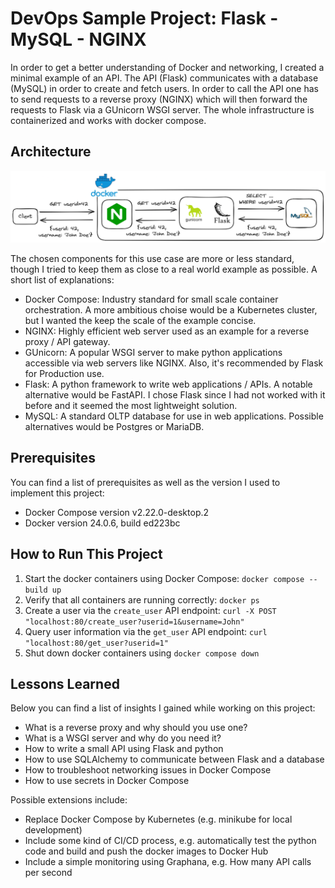 # DevOps Sample Project: Flask - MySQL - NGINX

In order to get a better understanding of Docker and networking, I created a minimal example of an API. The API (Flask) communicates with a database (MySQL) in order to create and fetch users. In order to call the API one has to send requests to a reverse proxy (NGINX) which will then forward the requests to Flask via a GUnicorn WSGI server. The whole infrastructure is containerized and works with docker compose.

## Architecture

![Example architecture image](docs/architecture.png)

The chosen components for this use case are more or less standard, though I tried to keep them as close to a real world example as possible. A short list of explanations:

- Docker Compose: Industry standard for small scale container orchestration. A more ambitious choise would be a Kubernetes cluster, but I wanted the keep the scale of the example concise.
- NGINX: Highly efficient web server used as an example for a reverse proxy / API gateway.
- GUnicorn: A popular WSGI server to make python applications accessible via web servers like NGINX. Also, it's recommended by Flask for Production use.
- Flask: A python framework to write web applications / APIs. A notable alternative would be FastAPI. I chose Flask since I had not worked with it before and it seemed the most lightweight solution.
- MySQL: A standard OLTP database for use in web applications. Possible alternatives would be Postgres or MariaDB.

## Prerequisites

You can find a list of prerequisites as well as the version I used to implement this project:

- Docker Compose version v2.22.0-desktop.2
- Docker version 24.0.6, build ed223bc

## How to Run This Project

1. Start the docker containers using Docker Compose: `docker compose --build up`
2. Verify that all containers are running correctly: `docker ps`
3. Create a user via the `create_user` API endpoint: `curl -X POST "localhost:80/create_user?userid=1&username=John"`
4. Query user information via the `get_user` API endpoint: `curl "localhost:80/get_user?userid=1"`
5. Shut down docker containers using `docker compose down`

## Lessons Learned

Below you can find a list of insights I gained while working on this project:

- What is a reverse proxy and why should you use one?
- What is a WSGI server and why do you need it?
- How to write a small API using Flask and python
- How to use SQLAlchemy to communicate between Flask and a database
- How to troubleshoot networking issues in Docker Compose
- How to use secrets in Docker Compose

Possible extensions include:
- Replace Docker Compose by Kubernetes (e.g. minikube for local development)
- Include some kind of CI/CD process, e.g. automatically test the python code and build and push the docker images to Docker Hub
- Include a simple monitoring using Graphana, e.g. How many API calls per second
